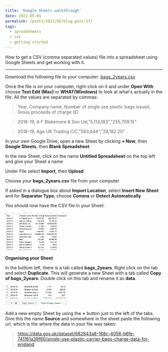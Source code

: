 ```yaml
---
title: 'Google Sheets walkthrough'
date: 2021-05-01
permalink: /posts/2021/05/blog-post-17/
tags:
  - spreadsheets
  - csv
  - getting started
---
```


How to get a CSV (comma separated values) file into a spreadsheet using Google Sheets and get working with it.

---

Download the following file to your computer: [bags_2years.csv](https://drive.google.com/file/d/15vDqg-u6W4tHouC42uvhMOdy21oTl3ov/view?usp=sharing)

Once the file is on your computer, right-click on it and under **Open With** choose **Text Edit (Mac)** or **WHAT(Windows)** to look at what's actually in the file. All the values are separated by commas:

> Year, Company name, Number of single use plastic bags issued, Gross proceeds of charge (£)

> 2018-19, A F Blakemore & Son Ltd,"5,114,183","255,709.15"

> 2018-19, Age UK Trading CIC,"563,644","28,182.20"

In your own Google Drive, open a new Sheet by clicking **+ New**, then **Google Sheets**, then **Blank Spreadsheet**

In the new Sheet, click on the name **Untitled Spreadsheet** on the top left and give your Sheet a name

Under File select **Import**, then **Upload**

Choose your **bags_2years.csv** file from your computer

If asked in a dialogue box about **Import Location**, select **Insert New Sheet** and for **Separator Type**, choose **Comma** or **Detect Automatically**

You should now have the CSV file in your Sheet:

<img src="/images/walkthroughs/wt1.png" alt="drawing" width="200"/>

**Organising your Sheet**

In the bottom left, there is a tab called **bags_2years**. Right click on the tab and select **Duplicate**. This will generate a new Sheet with a tab called **Copy of bags_2years**. Double click on this tab and rename it as **data**.

<img src="/images/walkthroughs/wt2.png" alt="drawing" width="200"/>

Add a new empty Sheet by using the **+** button just to the left of the tabs. Give this the name **Source** and somewhere in the sheet paste the following url, which is the where the data in your file was taken:

> https://data.gov.uk/dataset/682843a8-168c-4056-b6fe-741161a39f60/single-use-plastic-carrier-bags-charge-data-for-england
